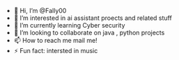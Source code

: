 - 👋 Hi, I’m @Fally00
- 👀 I’m interested in ai assistant proects and related stuff
- 🌱 I’m currently learning Cyber security
- 💞️ I’m looking to collaborate on java , python projects
- 📫 How to reach me mail me!
- ⚡ Fun fact: intersted in music 

<!---
Fally00/Fally00 is a ✨ special ✨ repository because its `README.md` (this file) appears on your GitHub profile.
You can click the Preview link to take a look at your changes.
--->
